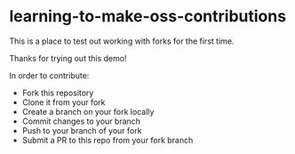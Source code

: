 # learning-to-make-oss-contributions
This is a place to test out working with forks for the first time.


Thanks for trying out this demo!

In order to contribute:
- Fork this repository
- Clone it from your fork
- Create a branch on your fork locally
- Commit changes to your branch
- Push to your branch of your fork
- Submit a PR to this repo from your fork branch
